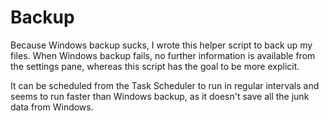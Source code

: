 # Backup

Because Windows backup sucks, I wrote this helper script to back up my files. 
When Windows backup fails, no further information is available from the settings 
pane, whereas this script has the goal to be more explicit. 

It can be scheduled from the Task Scheduler to run in regular intervals and 
seems to run faster than Windows backup, as it doesn't save all the junk data 
from Windows.